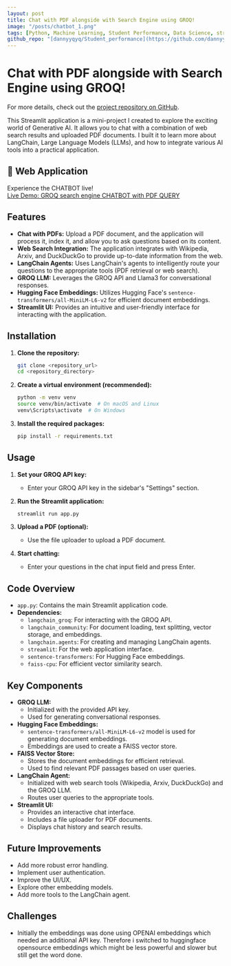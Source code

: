 ```yaml
---
layout: post
title: Chat with PDF alongside with Search Engine using GROQ!
image: "/posts/chatbot_1.png"
tags: [Python, Machine Learning, Student Performance, Data Science, streamlit, LLM, Huggingface, GROQ, LangChain, Search Engine]
github_repo: "[dannyyqyq/Student_performance](https://github.com/dannyyqyq/qroq_search_engine_chatbot_pdf/blob/main/README.md)"
---
```


# Chat with PDF alongside with Search Engine using GROQ! 

For more details, check out the [project repository on GitHub](https://github.com/dannyyqyq/qroq_search_engine_chatbot_pdf/blob/main/README.md).

This Streamlit application is a mini-project I created to explore the exciting world of Generative AI. It allows you to chat with a combination of web search results and uploaded PDF documents. I built it to learn more about LangChain, Large Language Models (LLMs), and how to integrate various AI tools into a practical application.

## 🚀 Web Application
Experience the CHATBOT live!  
[Live Demo: GROQ search engine CHATBOT with PDF QUERY](https://groq-searchengine-and-pdf.streamlit.app/)

## Features

-   **Chat with PDFs:** Upload a PDF document, and the application will process it, index it, and allow you to ask questions based on its content.
-   **Web Search Integration:** The application integrates with Wikipedia, Arxiv, and DuckDuckGo to provide up-to-date information from the web.
-   **LangChain Agents:** Uses LangChain's agents to intelligently route your questions to the appropriate tools (PDF retrieval or web search).
-   **GROQ LLM:** Leverages the GROQ API and Llama3 for conversational responses.
-   **Hugging Face Embeddings:** Utilizes Hugging Face's `sentence-transformers/all-MiniLM-L6-v2` for efficient document embeddings.
-   **Streamlit UI:** Provides an intuitive and user-friendly interface for interacting with the application.

## Installation

1.  **Clone the repository:**

    ```bash
    git clone <repository_url>
    cd <repository_directory>
    ```

2.  **Create a virtual environment (recommended):**

    ```bash
    python -m venv venv
    source venv/bin/activate  # On macOS and Linux
    venv\Scripts\activate  # On Windows
    ```

3.  **Install the required packages:**

    ```bash
    pip install -r requirements.txt
    ```

## Usage

1.  **Set your GROQ API key:**
    * Enter your GROQ API key in the sidebar's "Settings" section.

2.  **Run the Streamlit application:**

    ```bash
    streamlit run app.py
    ```

3.  **Upload a PDF (optional):**
    * Use the file uploader to upload a PDF document.

4.  **Start chatting:**
    * Enter your questions in the chat input field and press Enter.

## Code Overview

-   `app.py`: Contains the main Streamlit application code.
-   **Dependencies:**
    -   `langchain_groq`: For interacting with the GROQ API.
    -   `langchain_community`: For document loading, text splitting, vector storage, and embeddings.
    -   `langchain.agents`: For creating and managing LangChain agents.
    -   `streamlit`: For the web application interface.
    -   `sentence-transformers`: For Hugging Face embeddings.
    -   `faiss-cpu`: For efficient vector similarity search.

## Key Components

-   **GROQ LLM:**
    -   Initialized with the provided API key.
    -   Used for generating conversational responses.
-   **Hugging Face Embeddings:**
    -   `sentence-transformers/all-MiniLM-L6-v2` model is used for generating document embeddings.
    -   Embeddings are used to create a FAISS vector store.
-   **FAISS Vector Store:**
    -   Stores the document embeddings for efficient retrieval.
    -   Used to find relevant PDF passages based on user queries.
-   **LangChain Agent:**
    -   Initialized with web search tools (Wikipedia, Arxiv, DuckDuckGo) and the GROQ LLM.
    -   Routes user queries to the appropriate tools.
-   **Streamlit UI:**
    -   Provides an interactive chat interface.
    -   Includes a file uploader for PDF documents.
    -   Displays chat history and search results.

## Future Improvements

-   Add more robust error handling.
-   Implement user authentication.
-   Improve the UI/UX.
-   Explore other embedding models.
-   Add more tools to the LangChain agent.

## Challenges
- Initially the embeddings was done using OPENAI embeddings which needed an additional API key. Therefore i switched to huggingface opensource embeddings which might be less powerful and slower but still get the word done.